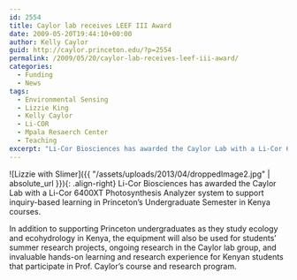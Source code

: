 ```yaml
---
id: 2554
title: Caylor lab receives LEEF III Award
date: 2009-05-20T19:44:10+00:00
author: Kelly Caylor
guid: http://caylor.princeton.edu/?p=2554
permalink: /2009/05/20/caylor-lab-receives-leef-iii-award/
categories:
  - Funding
  - News
tags:
  - Environmental Sensing
  - Lizzie King
  - Kelly Caylor
  - Li-COR
  - Mpala Resaerch Center
  - Teaching
excerpt: "Li-Cor Biosciences has awarded the Caylor Lab with a Li-Cor 6400XT Photosynthesis Analyzer system to support inquiry-based learning in Princeton’s Undergraduate Semester in Kenya courses."
---
```

![Lizzie with Slimer]({{ "/assets/uploads/2013/04/droppedImage2.jpg" | absolute_url }}){: .align-right} Li-Cor Biosciences has awarded the Caylor Lab with a Li-Cor 6400XT Photosynthesis Analyzer system to support inquiry-based learning in Princeton’s Undergraduate Semester in Kenya courses.

<!--more--> In addition to supporting Princeton undergraduates as they study ecology and ecohydrology in Kenya, the equipment will also be used for students’ summer research projects, ongoing research in the Caylor lab group, and invaluable hands-on learning and research experience for Kenyan students that participate in Prof. Caylor’s course and research program.